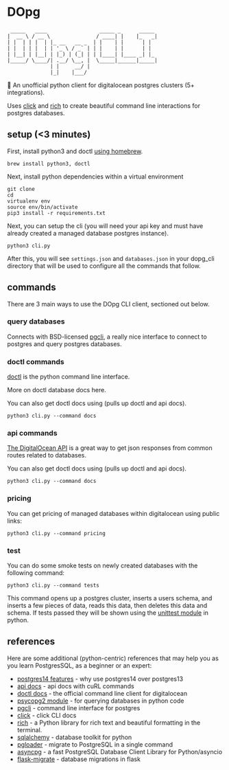 # DOpg
```
 _____   ____                 _____ _      _____ 
|  __ \ / __ \               / ____| |    |_   _|
| |  | | |  | |_ __   __ _  | |    | |      | |  
| |  | | |  | | '_ \ / _` | | |    | |      | |  
| |__| | |__| | |_) | (_| | | |____| |____ _| |_ 
|_____/ \____/| .__/ \__, |  \_____|______|_____|
              | |     __/ |                      
              |_|    |___/                       
```

🦈 An unofficial python client for digitalocean postgres clusters (5+ integrations).

Uses [click](https://click.palletsprojects.com/en/8.1.x/) and [rich](https://github.com/Textualize/rich) to create beautiful command line interactions for postgres databases. 

## setup (<3 minutes)
First, install python3 and doctl [using homebrew](https://brew.sh/).
```
brew install python3, doctl
```
Next, install python dependencies within a virtual environment
```
git clone 
cd 
virtualenv env 
source env/bin/activate
pip3 install -r requirements.txt
```
Next, you can setup the cli (you will need your api key and must have already created a managed database postgres instance).
```
python3 cli.py
```
After this, you will see ```settings.json``` and ```databases.json``` in your dopg_cli directory that will be used to configure all the commands that follow. 

## commands 
There are 3 main ways to use the DOpg CLI client, sectioned out below.

### query databases
Connects with BSD-licensed [pgcli](https://github.com/dbcli/pgcli), a really nice interface to connect to postgres and query postgres databases.

### doctl commands
[doctl](https://github.com/digitalocean/doctl) is the python command line interface.

More on doctl database docs here.

You can also get doctl docs using (pulls up doctl and api docs).
```
python3 cli.py --command docs
```

### api commands
[The DigitalOcean API](https://docs.digitalocean.com/reference/api/api-reference/#tag/Databases) is a great way to get json responses from common routes related to databases.

You can also get doctl docs using (pulls up doctl and api docs).
```
python3 cli.py --command docs
```

### pricing
You can get pricing of managed databases within digitalocean using public links:
```
python3 cli.py --command pricing
```

### test 
You can do some smoke tests on newly created databases with the following command:
```
python3 cli.py --command tests
```

This command opens up a postgres cluster, inserts a users schema, and inserts a few pieces of data, reads this data, then deletes this data and schema. If tests passed they will be shown using the [unittest module](https://docs.python.org/3/library/unittest.html) in python.

## references
Here are some additional (python-centric) references that may help you as you learn PostgresSQL, as a beginner or an expert:

* [postgres14 features](https://severalnines.com/blog/best-new-features-in-postgresql-14) - why use postgres14 over postgres13
* [api docs](https://docs.digitalocean.com/reference/api/api-reference/#tag/Databases) - api docs with cuRL commands
* [doctl docs](https://github.com/digitalocean/doctl) - the official command line client for digitalocean
* [psycopg2 module](https://zetcode.com/python/psycopg2/) - for querying databases in python code
* [pgcli](https://www.pgcli.com/) - command line interface for postgres 
* [click](https://click.palletsprojects.com/en/8.1.x/) - click CLI docs
* [rich](https://github.com/Textualize/rich) - a Python library for rich text and beautiful formatting in the terminal.
* [sqlalchemy](https://www.sqlalchemy.org/) - database toolkit for python
* [pgloader](https://github.com/dimitri/pgloader) - migrate to PostgreSQL in a single command
* [asyncpg](https://github.com/MagicStack/asyncpg) - a fast PostgreSQL Database Client Library for Python/asyncio
* [flask-migrate](https://github.com/miguelgrinberg/Flask-Migrate) - database migrations in flask
